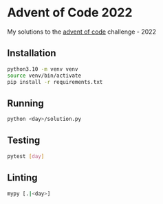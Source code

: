 # Advent of Code 2022

My solutions to the [advent of code](https://adventofcode.com) challenge - 2022

## Installation

```bash
python3.10 -m venv venv
source venv/bin/activate
pip install -r requirements.txt
```

## Running

```bash
python <day>/solution.py
```

## Testing

```bash
pytest [day]
```

## Linting

```bash
mypy [.|<day>]
```
